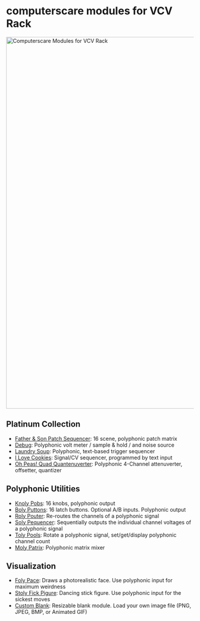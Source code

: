 # computerscare modules for VCV Rack
<img src="computerscare-1.4-all-modules.png" width="1000" alt="Computerscare Modules for VCV Rack" />

## Platinum Collection
- [Father & Son Patch Sequencer](./doc/father-and-son.md): 16 scene, polyphonic patch matrix
- [Debug](./doc/debug.md): Polyphonic volt meter / sample & hold / and noise source
- [Laundry Soup](./doc/laundry-soup.md): Polyphonic, text-based trigger sequencer
- [I Love Cookies](./doc/i-love-cookies.md): Signal/CV sequencer, programmed by text input
- [Oh Peas! Quad Quantenuverter](./doc/oh-peas.md): Polyphonic 4-Channel attenuverter, offsetter, quantizer

## Polyphonic Utilities
- [Knoly Pobs](./doc/poly-utilities.md): 16 knobs, polyphonic output
- [Boly Puttons](./doc/poly-utilities.md): 16 latch buttons.  Optional A/B inputs.  Polyphonic output
- [Roly Pouter](./doc/poly-utilities.md): Re-routes the channels of a polyphonic signal
- [Soly Pequencer](./doc/poly-utilities.md): Sequentially outputs the individual channel voltages of a polyphonic signal
- [Toly Pools](./doc/poly-utilities.md): Rotate a polyphonic signal, set/get/display polyphonic channel count
- [Moly Patrix](./doc/poly-utilities.md): Polyphonic matrix mixer

## Visualization
- [Foly Pace](./doc/foly-pace.md): Draws a photorealistic face.  Use polyphonic input for maximum weirdness
- [Stoly Fick Pigure](./doc/stoly-fick-pigure.md): Dancing stick figure.  Use polyphonic input for the sickest moves
- [Custom Blank](./doc/custom-blank.md): Resizable blank module.  Load your own image file (PNG, JPEG, BMP, or Animated GIF)

